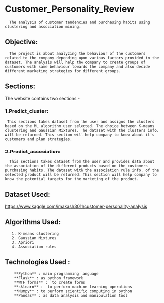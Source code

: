 # Customer_Personality_Review
      The analysis of customer tendencies and purchasing habits using clustering and association mining.

## Objective:
      The project is about analyzing the behaviour of the customers related to the company depending upon various factors provided in the dataset. The analysis will help the company to create groups of customers with same behaviour towards the company and also decide different marketing strategies for different groups.

## Sections:
The website contains two sections -
### 1.Predict_cluster:
     This sections takes dataset from the user and assigns the clusters based on the ML algorithm user selected. The choice between K-means clustering and Gaussian Mixtures. The dataset with the clusters info. will be returned. This section will help company to know about it's customers and plan strategies.
### 2.Predict_association:
      This sections takes dataset from the user and provides data about the association of the different products based on the customers purchasing habits. The dataset with the association rule info. of the selected product will be returned. This section will help company to know the potential targets for the marketing of the product.

## Dataset Used:
https://www.kaggle.com/imakash3011/customer-personality-analysis

## Algorithms Used:
       1. K-means clustering
       2. Gaussian Mixtures
       3. Apriori
       4. Association rules

## Technologies Used :
        **Python** : main programming language
        **Flask** : as python framework
        **WTF forms** :  to create forms
        **sklearn** :  to perform machine learning operations
        **Numpy** : to perform scientific computing in python
        **Pandas** : as data analysis and manipulation tool

